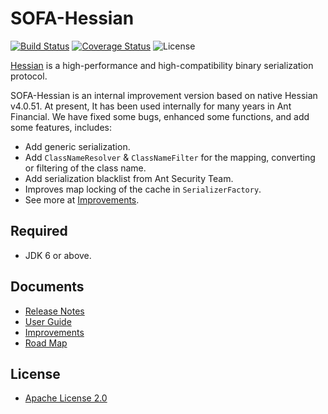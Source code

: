 # SOFA-Hessian

[![Build Status](https://travis-ci.com/sofastack/sofa-hessian.svg?branch=master)](https://travis-ci.com/sofastack/sofa-hessian)
[![Coverage Status](https://codecov.io/gh/sofastack/sofa-hessian/branch/master/graph/badge.svg)](https://codecov.io/gh/sofastack/sofa-hessian)
![License](https://img.shields.io/badge/license-Apache--2.0-green.svg)

[Hessian](http://hessian.caucho.com/#Java) is a high-performance and high-compatibility binary serialization protocol.

SOFA-Hessian is an internal improvement version based on native Hessian v4.0.51. At present, It has been used internally for many years in Ant Financial. We have fixed some bugs, enhanced some functions, and add some features, includes: 

- Add generic serialization.
- Add `ClassNameResolver` & `ClassNameFilter` for the mapping, converting or filtering of the class name.
- Add serialization blacklist from Ant Security Team.
- Improves map locking of the cache in `SerializerFactory`.
- See more at [Improvements](https://github.com/sofastack/sofa-hessian/wiki/Improvements).


## Required
 - JDK 6 or above.

## Documents
 - [Release Notes](https://github.com/sofastack/sofa-hessian/wiki/ReleaseNotes)
 - [User Guide](https://github.com/sofastack/sofa-hessian/wiki/UserGuide)
 - [Improvements](https://github.com/sofastack/sofa-hessian/wiki/Improvements)
 - [Road Map](https://github.com/sofastack/sofa-hessian/wiki/RoadMap)

## License
 - [Apache License 2.0](https://github.com/sofastack/sofa-hessian/blob/master/LICENSE)